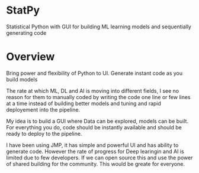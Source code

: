 # StatPy
Statistical Python with GUI for building ML learning models and sequentially generating code

# Overview
Bring power and flexibility of Python to UI. Generate instant code as you build models 

The rate at which ML, DL and AI is moving into different fields, I see no reason for them to manually coded by writing the code one line or few lines at a time instead of building better models and tuning and rapid deployement into the pipeline.

My idea is to build a GUI where Data can be explored, models can be built. For everything you do, code should be instantly available and should be ready to deploy to the pipeline. 

I have been using JMP, it has simple and powerful UI and has ability to generate code. However the rate of progress for Deep learingin and AI is limited due to few developers. If we can open source this and use the power of shared building for the community. This would be greate for everyone.  




